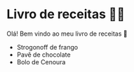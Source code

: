 # Livro de receitas :man_cook:

Olá! Bem vindo ao meu livro de receitas :wave:

 - Strogonoff de frango
 - Pavê de chocolate
 - Bolo de Cenoura
